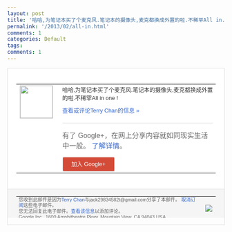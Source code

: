 ```yaml
---
layout: post
title: '哈哈,为笔记本买了个麦克风.笔记本的摄像头,麦克都换成外置的啦.不稀罕All in...'
permalink: '/2013/02/all-in.html'
comments: 1
categories: Default
tags: 
comments: 1
---
```

<!-- X-Notifications: 1:d78179a330000000 -->

<div style="border:solid 1px #dfdfdf;color:#686868;font:13px Arial"><div style="background-color:#fff;padding:20px;"><table cellpadding="0" cellspacing="0"><tr><td style="padding-right:15px;vertical-align:top"><a href="https://plus.google.com/_/notifications/emlink?emr=14900066512970582018&amp;emid=CKietpPzwbUCFSEItAodem4AAA&amp;path=%2F108643996575278738906&amp;dt=1361260665741&amp;uob=8"><img height="75" src="https://lh3.googleusercontent.com/-KKRGTyJ5Bl0/AAAAAAAAAAI/AAAAAAAAtnY/R4QEWIp3Ur0/s75-c-k-a/photo.jpg" style="border:solid 1px #cccccc;" width="75"/></a></td><td style="width:578px;color:#333;font:13px Arial;vertical-align:top"><div style="padding-bottom:10px">哈哈,为笔记本买了个麦克风.笔记本的摄像<wbr/>头,麦克都换成外置的啦.不稀罕All in one !</div><a href="https://plus.google.com/_/notifications/emlink?emr=14900066512970582018&amp;emid=CKietpPzwbUCFSEItAodem4AAA&amp;path=%2F108643996575278738906%2Fposts%2FRqxjwdTqx4H%3Fgpinv%3DAMIXal-OVoyakHheGtCcadeVC_wjm3gTRJtJDuvJ6gOn57HQqCuLOhq6S5KPkrd6L1P8u3S9Vyewi9c56JBJlSiYBCDoTd_yMPb3LkafjpLNUgA49acsRlM&amp;dt=1361260665741&amp;uob=8" style="color:#3366CC;text-decoration:none">查看或评论Terry Chan的信息 »</a><div style="margin-top:20px;border-top:solid 1px #dfdfdf"><div style="padding:15px 0;color:#686868;font:16px Arial">有了 Google+，在网上分享内容就如同现实生活中一般。 <a href="http://www.google.com/+/learnmore/" style="color:#3366CC;text-decoration:none">了解详情</a>。</div><a href="https://plus.google.com/_/notifications/emlink?emr=14900066512970582018&amp;emid=CKietpPzwbUCFSEItAodem4AAA&amp;path=%2F%3Fgpinv%3DAMIXal-OVoyakHheGtCcadeVC_wjm3gTRJtJDuvJ6gOn57HQqCuLOhq6S5KPkrd6L1P8u3S9Vyewi9c56JBJlSiYBCDoTd_yMPb3LkafjpLNUgA49acsRlM&amp;dt=1361260665741&amp;uob=8" style="padding:1px 20px;min-width:54px;display:inline-block; background-color:#d44b38;text-align:center; font:13px Arial; border-radius:3px;color:#fff;border:solid 1px #dfdfdf; white-space:nowrap;text-decoration:none;height:30px;line-height:30px">加入 Google+</a></div></td></tr></table></div><div style="border-top:solid 1px #dfdfdf;padding:0 20px; background-color:#f5f5f5"><table cellpadding="0" cellspacing="0" style="height:50px"><tbody><tr><td style="vertical-align:middle;width:100%; color:#636363;font:11px Arial; line-height:120%">您收到此邮件是因为<a href="https://plus.google.com/_/notifications/emlink?emr=14900066512970582018&amp;emid=CKietpPzwbUCFSEItAodem4AAA&amp;path=%2F108643996575278738906%3Fgpinv%3DAMIXal-OVoyakHheGtCcadeVC_wjm3gTRJtJDuvJ6gOn57HQqCuLOhq6S5KPkrd6L1P8u3S9Vyewi9c56JBJlSiYBCDoTd_yMPb3LkafjpLNUgA49acsRlM&amp;dt=1361260665741&amp;uob=8" style="color:#3366CC;text-decoration:none">Terry Chan</a>与jack29834582t@gmail.com分享了本邮件。 <a href="https://plus.google.com/_/notifications/emlink?emr=14900066512970582018&amp;emid=CKietpPzwbUCFSEItAodem4AAA&amp;path=%2F_%2Fnonplus%2Femailsettings%3Fgpinv%3DAMIXal-OVoyakHheGtCcadeVC_wjm3gTRJtJDuvJ6gOn57HQqCuLOhq6S5KPkrd6L1P8u3S9Vyewi9c56JBJlSiYBCDoTd_yMPb3LkafjpLNUgA49acsRlM%26est%3DADH5u8X498BEvW2DUusNv0L6r2ygWMhaAUmGX62HqoIXHNIqPWC-HsI72d0P0aCGjjnwoidJ9rUIoe3U5O7teIUIuED9QtlzfcmJ3fJX_9DStq72OwVDkFeKNVLc1JroD6APQZ5cPqHq-be719YZYd-MnxxZuTud7g&amp;dt=1361260665741&amp;uob=8" style="color:#3366CC;text-decoration:none">取消订阅</a>这些电子邮件。<br/>您无法回复此电子邮件。<a href="https://plus.google.com/_/notifications/emlink?emr=14900066512970582018&amp;emid=CKietpPzwbUCFSEItAodem4AAA&amp;path=%2F108643996575278738906%2Fposts%2FRqxjwdTqx4H%3Fgpinv%3DAMIXal-OVoyakHheGtCcadeVC_wjm3gTRJtJDuvJ6gOn57HQqCuLOhq6S5KPkrd6L1P8u3S9Vyewi9c56JBJlSiYBCDoTd_yMPb3LkafjpLNUgA49acsRlM&amp;dt=1361260665741&amp;uob=8" style="color:#3366CC;text-decoration:none">查看该信息</a>以添加评论。<br/>Google Inc., 1600 Amphitheatre Pkwy, Mountain View, CA 94043 USA<br/></td><td><img src="https://ssl.gstatic.com/s2/oz/images/notifications/logo/google-plus-6617a72bb36cc548861652780c9e6ff1.png"/></td></tr></tbody></table></div></div>
